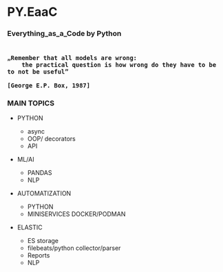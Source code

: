 # PY.EaaC


<h3> Everything_as_a_Code by Python <h3>

  
  ```

 „Remember that all models are wrong:
      the practical question is how wrong do they have to be to not be useful”

  [George E.P. Box, 1987]

  ```





### MAIN TOPICS

- PYTHON
  - async
  - OOP/ decorators
  - API
 
- ML/AI
  - PANDAS
  - NLP
  
 - AUTOMATIZATION
   - PYTHON
   - MINISERVICES DOCKER/PODMAN
  
  - ELASTIC
    - ES storage
    - filebeats/python collector/parser
    - Reports
    - NLP

